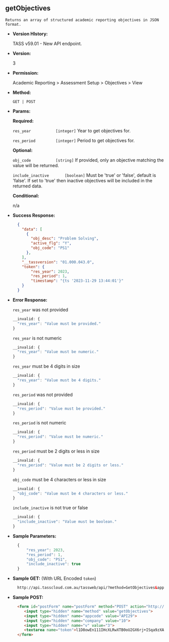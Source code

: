 **getObjectives**
----
	Returns an array of structured academic reporting objectives in JSON format.

* **Version HIstory:**

  TASS v59.01 - New API endpoint.

* **Version:**

	3

* **Permission:**

  Academic Reporting > Assessment Setup > Objectives > View

* **Method:**

	`GET | POST`

*  **Params:**

	**Required:**

	`res_year			[integer]`		Year to get objectives for.
	
	`res_period			[integer]`		Period to get objectives for.

	**Optional:**

	`obj_code			[string]`		If provided, only an objective matching the value will be returned.
	
	`include_inactive		[boolean]`		Must be 'true' or 'false', default is 'false'. If set to 'true' then inactive objectives will be included in the returned data.

	**Conditional:**

	n/a

* **Success Response:**
    ```json
      {
        "data": [
          {
            "obj_desc": "Problem Solving",
            "active_flg": "Y",
            "obj_code": "PS1"
		  },
        ],
        "__tassversion": "01.000.043.0",
        "token": {
			"res_year": 2023,
			"res_period": 1,
			"timestamp": "{ts '2023-11-29 13:44:01'}"
        }
      }
    ```
 
* **Error Response:**

    `res_year` was not provided
    ```javascript
    __invalid: {
      "res_year": "Value must be provided."
    }
    ```

    `res_year` is not numeric
    ```javascript
    __invalid: {
      "res_year": "Value must be numeric."
    }
    ```

    `res_year` must be 4 digits in size
    ```javascript
    __invalid: {
      "res_year": "Value must be 4 digits."
    }
    ```

    `res_period` was not provided
    ```javascript
    __invalid: {
      "res_period": "Value must be provided."
    }
    ```

    `res_period` is not numeric
    ```javascript
    __invalid: {
      "res_period": "Value must be numeric."
    }
    ```

    `res_period` must be 2 digits or less in size
    ```javascript
    __invalid: {
      "res_period": "Value must be 2 digits or less."
    }
    ```
	
    `obj_code` must be 4 characters or less in size
    ```javascript
    __invalid: {
      "obj_code": "Value must be 4 characters or less."
    }
    ```
    
    `include_inactive` is not true or false
    ```javascript
    __invalid: {
      "include_inactive": "Value must be boolean."
    }
    ```
    
* **Sample Parameters:**

  ```javascript
	{
		"res_year": 2023, 
		"res_period": 1,
		"obj_code": "PS1",
		"include_inactive": true
	}
  ```

* **Sample GET:** (With URL Encoded `token`)

  ```HTML
    http://api.tasscloud.com.au/tassweb/api/?method=GetObjectives&appcode=API29&company=10&v=2&token=l1D8owEn111IHcXLRwXTB0oU2GX6rj%2BISqa9zXA8We1Gqx9%2Fzb%2BcbVFartivsDN%2FxGgAIIjtABAYfzYPqTCpLf3gb0nW3h%2FTrPFLMhAdNcVvHD0Gz4FkRj5jRAD1aAGQ
  ```
  
* **Sample POST:**

  ```HTML
    <form id="postForm" name="postForm" method="POST" action="http://api.tasscloud.com.au/tassweb/api/">
       <input type="hidden" name="method" value="getObjectives">
       <input type="hidden" name="appcode" value="API29">
       <input type="hidden" name="company" value="10">
       <input type="hidden" name="v" value="3">
       <textarea name="token">l1D8owEn111IHcXLRwXTB0oU2GX6rj+ISqa9zXA8We1Gqx9/zb+cbVFartivsDN/xGgAIIjtABAYfzYPqTCpLf3gb0nW3h/TrPFLMhAdNcVvHD0Gz4FkRj5jRAD1aAGQ</textarea>
    </form>
  ```
